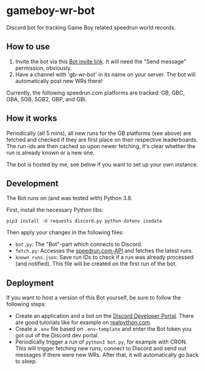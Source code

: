 # gameboy-wr-bot

Discord bot for tracking Game Boy related speedrun world records.

## How to use

1. Invite the bot via
   this [Bot invite link](https://discord.com/api/oauth2/authorize?client_id=792776699984216114&permissions=2048&scope=bot).
   It will need the "Send message" permission, obviously.
2. Have a channel with 'gb-wr-bot' in its name on your server. The bot will automatically post new
   WRs there!

Currently, the following speedrun.com platforms are tracked: GB, GBC, GBA, SGB, SGB2, GBP, and GBi.

## How it works

Periodically (all 5 mins), all new runs for the GB platforms (see above) are fetched and checked if
they are first place on their respective leaderboards. The run-ids are then cached so upon newer
fetching, it's clear whether the run is already known or a new one.

The bot is hosted by me, see below if you want to set up your own instance.

## Development

The Bot runs on (and was tested with) Python 3.8.

First, install the necessary Python libs:

    pip3 install -U requests discord.py python-dotenv isodate

Then apply your changes in the following files:

* `bot.py`: The "Bot"-part which connects to Discord.
* `fetch.py`: Accesses the [speedrun.com-API](https://github.com/speedruncomorg/api) and fetches the
  latest runs.
* `known_runs.json`: Save run IDs to check if a run was already processed (and notified).
This file will be created on the first run of the bot.

## Deployment

If you want to host a version of this Bot yourself, be sure to follow the following steps:

* Create an application and a bot on the [Discord Developer Portal](https://discord.com/developers/).
  There are good tutorials like for example on [realpython.com](https://realpython.com/how-to-make-a-discord-bot-python/).
* Create a `.env` file based on `.env-template` and enter the Bot token you got out of the Discord dev portal.
* Periodically trigger a run of `python3 bot.py`, for example with CRON. This will trigger fetching new
runs, connect to Discord and send out messages if there were new WRs. After that, it will automatically go back to sleep.
